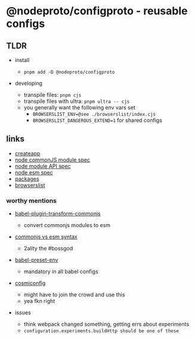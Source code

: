 # @nodeproto/configproto - reusable configs

## TLDR

- install
  - `pnpm add -D @nodeproto/configproto`

- developing
  - transpile files: `pnpm cjs`
  - transpile files with ultra: `pnpm ultra -- cjs`
  - you generally want the following env vars set
    - `BROWSERSLIST_ENV=@see ./browserslist/index.cjs`
    - `BROWSERSLIST_DANGEROUS_EXTEND=1` for shared configs

## links

- [createapp](https://createapp.dev/webpack/no-library)
- [node commonJS module spec](https://nodejs.org/api/modules.html)
- [node module API spec](https://nodejs.org/api/module.html)
- [node esm spec](https://nodejs.org/api/esm.html)
- [packages](https://nodejs.org/api/packages.html)
- [browserslist](https://github.com/browserslist/browserslist)

### worthy mentions

- [babel-plugin-transform-commonjs](https://github.com/tbranyen/babel-plugin-transform-commonjs)
  - convert commonjs modules to esm
- [commonjs vs esm syntax](https://2ality.com/2015/12/babel-commonjs.html)
  - 2ality the #bossgod
- [babel-preset-env](https://babeljs.io/docs/en/babel-preset-env)
  - mandatory in all babel configs
- [cosmiconfig](https://github.com/davidtheclark/cosmiconfig)
  - might have to join the crowd and use this
  - yea fkn right

- issues
  - think webpack changed something, getting errs about experiments
  - `configuration.experiments.buildHttp should be one of these`
